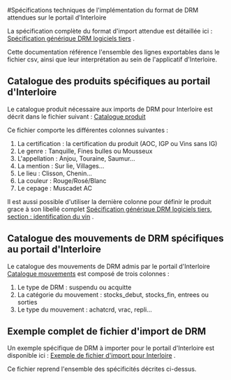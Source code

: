 #Spécifications techniques de l'implémentation du format de DRM attendues sur le portail d'Interloire

La spécification complète du format d'import attendue est détaillée ici : [Spécification générique DRM logiciels tiers](https://github.com/24eme/mutualisation-douane/blob/master/logiciels-tiers/edi/speficication_technique.md) .

Cette documentation référence l'ensemble des lignes exportables dans le fichier csv, ainsi que leur interprétation au sein de l'applicatif d'Interloire.

## Catalogue des produits spécifiques au portail d'Interloire

Le catalogue produit nécessaire aux imports de DRM pour Interloire est décrit dans le fichier suivant : [Catalogue produit](catalogue_produits.csv)

Ce fichier comporte les différentes colonnes suivantes :

1. La certification : la certification du produit (AOC, IGP ou Vins sans IG)
2. Le genre : Tanquille, Fines bulles ou Mousseux
3. L'appellation : Anjou, Touraine, Saumur...
4. La mention : Sur lie, Villages...
5. Le lieu : Clisson, Chenin...
6. La couleur : Rouge/Rosé/Blanc
7. Le cepage : Muscadet AC

Il est aussi possible d'utiliser la dernière colonne pour définir le produit grace à son libellé complet [Spécification générique DRM logiciels tiers, section : identification du vin](https://github.com/24eme/mutualisation-douane/blob/master/logiciels-tiers/edi/speficication_technique.md#description-des-lignes-cave) .

## Catalogue des mouvements de DRM spécifiques au portail d'Interloire

Le catalogue des mouvements de DRM admis par le portail d'Interloire  [Catalogue mouvements](catalogue_mouvements.csv) est composé de trois colonnes :

1. Le type de DRM : suspendu ou acquitte
2. La catégorie du mouvement : stocks_debut, stocks_fin, entrees ou sorties
3. Le type du mouvement : achatcrd, vrac, repli...

## Exemple complet de fichier d'import de DRM

Un exemple spécifique de DRM à importer pour le portail d'Interloire est disponible ici : [Exemple de fichier d'import pour Interloire](exemple_export_drm.csv) .

Ce fichier reprend l'ensemble des spécificités décrites ci-dessus.
